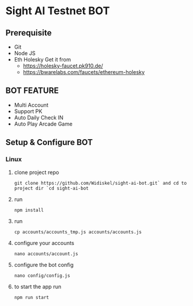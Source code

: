 # Sight AI Testnet BOT

## Prerequisite
- Git
- Node JS
- Eth Holesky Get it from 
  - https://holesky-faucet.pk910.de/
  - https://bwarelabs.com/faucets/ethereum-holesky

## BOT FEATURE

- Multi Account 
- Support PK
- Auto Daily Check IN
- Auto Play Arcade Game


## Setup & Configure BOT

### Linux
1. clone project repo
   ```
   git clone https://github.com/Widiskel/sight-ai-bot.git` and cd to project dir `cd sight-ai-bot
   ```
2. run
   ```
   npm install
   ```
3. run
   ```
   cp accounts/accounts_tmp.js accounts/accounts.js
   ```
5. configure your accounts
   ```
   nano accounts/account.js
   ```
6. configure the bot config
    ```
   nano config/config.js
    ```
7. to start the app run
    ```
    npm run start
    ```
   
